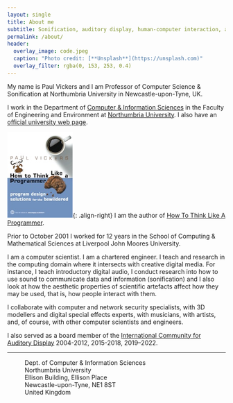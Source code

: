 ```yaml
---
layout: single
title: About me
subtitle: Sonification, auditory display, human-computer interaction, aesthetics, multimedia programming, network security and visualization
permalink: /about/
header:
  overlay_image: code.jpeg
  caption: "Photo credit: [**Unsplash**](https://unsplash.com)"
  overlay_filter: rgba(0, 153, 253, 0.4)
---
```

My name is Paul Vickers and I am Professor of Computer Science & 
Sonification at Northumbria University in Newcastle-upon-Tyne, UK.

I work in the Department of [Computer & Information Sciences](https://www.northumbria.ac.uk/about-us/academic-departments/computer-and-information-sciences/) 
in the Faculty of Engineering and Environment at [Northumbria University](https://www.northumbria.ac.uk/). I also have an 
[official university web page](https://www.northumbria.ac.uk/about-us/our-staff/v/dr-paul-vickers/).


[![image-right](/images/HTTLAP16Large.jpg)](http://www.howtothinklikeaprogrammer.com){: .align-right}
I am the author of [How To Think Like A Programmer](http://www.howtothinklikeaprogrammer.com).
 

Prior to October 2001 I worked for 12 years in the School of Computing & Mathematical Sciences at Liverpool John Moores University.

I am a computer scientist. I am a chartered engineer. I teach and research in the computing domain where it intersects with creative digital media. For instance, I teach introductory digital audio, I conduct research into how to use sound to communicate data and information (sonification) and I also look at how the aesthetic properties of scientific artefacts affect how they may be used, that is, how people interact with them. 

I collaborate with computer and network security specialists, with 3D modellers and digital special effects experts, with musicians, with artists, and, of course, with other computer scientists and engineers.

I also served as a board member of the [International Community for Auditory Display](http://www.icad.org) 2004-2012, 2015-2018, 2019–2022.

---
<dl>
<dd>Dept. of Computer & Information Sciences</dd>
<dd>Northumbria University</dd>
<dd>Ellison Building, Ellison Place</dd>
<dd>Newcastle-upon-Tyne, NE1 8ST</dd>
<dd>United Kingdom</dd>
</dl>